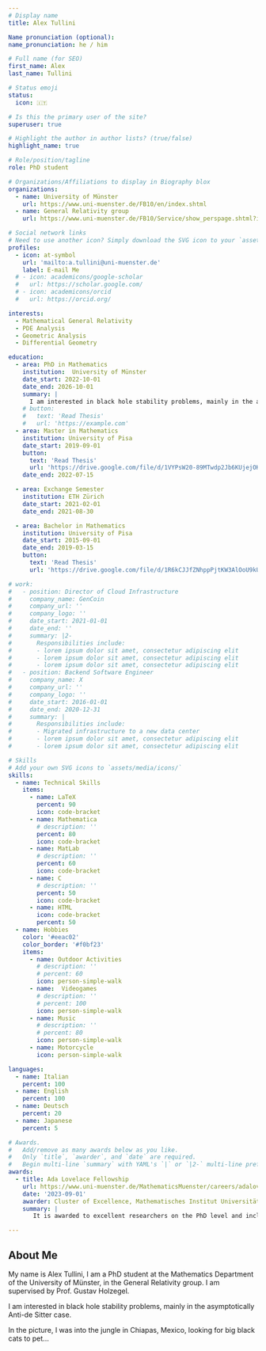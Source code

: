 ```yaml
---
# Display name
title: Alex Tullini

Name pronunciation (optional):
name_pronunciation: he / him 

# Full name (for SEO)
first_name: Alex
last_name: Tullini

# Status emoji
status:
  icon: 🇮🇹

# Is this the primary user of the site?
superuser: true

# Highlight the author in author lists? (true/false)
highlight_name: true

# Role/position/tagline
role: PhD student

# Organizations/Affiliations to display in Biography blox
organizations:
  - name: University of Münster
    url: https://www.uni-muenster.de/FB10/en/index.shtml
  - name: General Relativity group
    url: https://www.uni-muenster.de/FB10/Service/show_perspage.shtml?id=1532

# Social network links
# Need to use another icon? Simply download the SVG icon to your `assets/media/icons/` folder.
profiles:
  - icon: at-symbol
    url: 'mailto:a.tullini@uni-muenster.de'
    label: E-mail Me
  # - icon: academicons/google-scholar
  #   url: https://scholar.google.com/
  # - icon: academicons/orcid
  #   url: https://orcid.org/

interests:
  - Mathematical General Relativity
  - PDE Analysis
  - Geometric Analysis
  - Differential Geometry

education:
  - area: PhD in Mathematics
    institution:  University of Münster
    date_start: 2022-10-01
    date_end: 2026-10-01
    summary: |
      I am interested in black hole stability problems, mainly in the asymptotically Anti-de Sitter case. Supervised by [Prof. Dr. Gustav Holzegel](https://www.uni-muenster.de/FB10/Service/show_perspage.shtml?id=1532).
    # button:
    #   text: 'Read Thesis'
    #   url: 'https://example.com'
  - area: Master in Mathematics
    institution: University of Pisa
    date_start: 2019-09-01
    button: 
      text: 'Read Thesis'
      url: 'https://drive.google.com/file/d/1VYPsW20-89MTwdp2Jb6KUjejOKwGHUZY/view'
    date_end: 2022-07-15

  - area: Exchange Semester
    institution: ETH Zürich
    date_start: 2021-02-01
    date_end: 2021-08-30

  - area: Bachelor in Mathematics
    institution: University of Pisa
    date_start: 2015-09-01
    date_end: 2019-03-15
    button: 
      text: 'Read Thesis'
      url: 'https://drive.google.com/file/d/1R6kCJJfZNhppPjtKW3AlOoU9kUWdSbKt/view'

# work:
#   - position: Director of Cloud Infrastructure
#     company_name: GenCoin
#     company_url: ''
#     company_logo: ''
#     date_start: 2021-01-01
#     date_end: ''
#     summary: |2-
#       Responsibilities include:
#       - lorem ipsum dolor sit amet, consectetur adipiscing elit
#       - lorem ipsum dolor sit amet, consectetur adipiscing elit
#       - lorem ipsum dolor sit amet, consectetur adipiscing elit
#   - position: Backend Software Engineer
#     company_name: X
#     company_url: ''
#     company_logo: ''
#     date_start: 2016-01-01
#     date_end: 2020-12-31
#     summary: |
#       Responsibilities include:
#       - Migrated infrastructure to a new data center
#       - lorem ipsum dolor sit amet, consectetur adipiscing elit
#       - lorem ipsum dolor sit amet, consectetur adipiscing elit

# Skills
# Add your own SVG icons to `assets/media/icons/`
skills:
  - name: Technical Skills
    items:
      - name: LaTeX
        percent: 90
        icon: code-bracket
      - name: Mathematica
        # description: ''
        percent: 80
        icon: code-bracket
      - name: MatLab
        # description: ''
        percent: 60
        icon: code-bracket
      - name: C
        # description: ''
        percent: 50
        icon: code-bracket
      - name: HTML
        icon: code-bracket
        percent: 50
  - name: Hobbies
    color: '#eeac02'
    color_border: '#f0bf23'
    items:
      - name: Outdoor Activities
        # description: ''
        # percent: 60
        icon: person-simple-walk
      - name:  Videogames
        # description: ''
        # percent: 100
        icon: person-simple-walk
      - name: Music
        # description: ''
        # percent: 80
        icon: person-simple-walk
      - name: Motorcycle
        icon: person-simple-walk

languages:
  - name: Italian
    percent: 100
  - name: English
    percent: 100
  - name: Deutsch
    percent: 20
  - name: Japanese
    percent: 5

# Awards.
#   Add/remove as many awards below as you like.
#   Only `title`, `awarder`, and `date` are required.
#   Begin multi-line `summary` with YAML's `|` or `|2-` multi-line prefix and indent 2 spaces below.
awards:
  - title: Ada Lovelace Fellowship
    url: https://www.uni-muenster.de/MathematicsMuenster/careers/adalovelace.shtml
    date: '2023-09-01'
    awarder: Cluster of Excellence, Mathematisches Institut Universität Münster
    summary: |
       It is awarded to excellent researchers on the PhD level and includes a 25% supplementary position. The selection of the fellows is based on the academic performance and grades which have already been achieved in the Bachelor's and Master's degree.

---
```


## About Me

My name is Alex Tullini, I am a PhD student at the Mathematics Department of the University of Münster, in the General Relativity group. I am supervised by Prof. Gustav Holzegel.

I am interested in black hole stability problems, mainly in the asymptotically Anti-de Sitter case.

In the picture, I was into the jungle in Chiapas, Mexico, looking for big black cats to pet... 